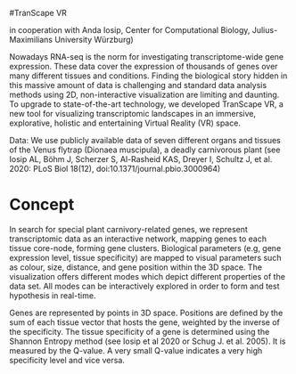#TranScape VR

in cooperation with Anda Iosip, Center for Computational Biology, Julius-Maximilians University Würzburg)

Nowadays RNA-seq is the norm for investigating transcriptome-wide gene expression. These data cover the expression of thousands of genes over many different tissues and conditions. Finding the biological story hidden in this massive amount of data is challenging and standard data analysis methods using 2D, non-interactive visualization are limiting and daunting. To upgrade to state-of-the-art technology, we developed TranScape VR, a new tool for visualizing transcriptomic landscapes in an immersive, explorative, holistic and entertaining Virtual Reality (VR) space.

Data: We use publicly available data of seven different organs and tissues of the Venus flytrap (Dionaea muscipula), a deadly carnivorous plant (see Iosip AL, Böhm J, Scherzer S, Al-Rasheid KAS, Dreyer I, Schultz J, et al. 2020: PLoS Biol 18(12), doi:10.1371/journal.pbio.3000964)

# Concept
In search for special plant carnivory-related genes, we represent transcriptomic data as an interactive network, mapping genes to each tissue core-node, forming gene clusters. Biological parameters (e.g, gene expression level, tissue specificity) are mapped to visual parameters such as colour, size, distance, and gene position within the 3D space. The visualization offers different modes which depict different properties of the data set. All modes can be interactively explored in order to form and test hypothesis in real-time.

Genes are represented by points in 3D space. Positions are defined by the sum of each tissue vector that hosts the gene, weighted by the inverse of the specificity. The tissue specificity of a gene is determined using the Shannon Entropy method (see Iosip et al 2020 or Schug J. et al. 2005). It is measured by the Q-value. A very small Q-value indicates a very high specificity level and vice versa.

